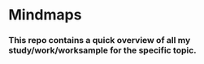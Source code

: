 # Mindmaps
### This repo contains a quick overview of all my study/work/worksample for the specific topic.
